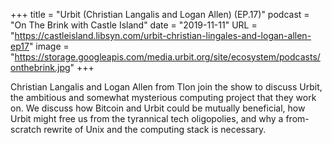 +++
title = "Urbit (Christian Langalis and Logan Allen) (EP.17)"
podcast = "On The Brink with Castle Island"
date = "2019-11-11"
URL = "https://castleisland.libsyn.com/urbit-christian-lingales-and-logan-allen-ep17"
image = "https://storage.googleapis.com/media.urbit.org/site/ecosystem/podcasts/onthebrink.jpg"
+++

Christian Langalis and Logan Allen from Tlon join the show to discuss Urbit, the ambitious and somewhat mysterious computing project that they work on. We discuss how Bitcoin and Urbit could be mutually beneficial, how Urbit might free us from the tyrannical tech oligopolies, and why a from-scratch rewrite of Unix and the computing stack is necessary.